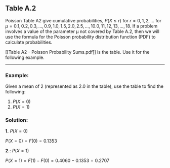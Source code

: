 ## Table A.2

Poisson Table A2 give cumulative probabilities, $P(X\leq r)$ for $r = 0, 1, 2, …$ for $\mu = 0.1, 0.2, 0.3, …, 0.9, 1.0, 1.5, 2.0, 2.5, …, 10.0, 11, 12, 13, …, 18$. If a problem involves a value of the parameter µ not covered by Table A.2, then we will use the formula for the Poisson probability distribution function (PDF) to calculate probabilities.

[[Table A2 - Poisson Probability Sums.pdf]] is the table. Use it for the following example.

- - -

### Example:

Given a mean of 2 (represented as 2.0 in the table), use the table to find the following:
1. $P(X=0)$
2. $P(X=1)$

### Solution:

**1.** $P(X=0)$

$P(X=0)=F(0)=0.1353$

**2.**: $P(X=1)$

$P(X=1)=F(1)-F(0)=0.4060-0.1353=0.2707$

